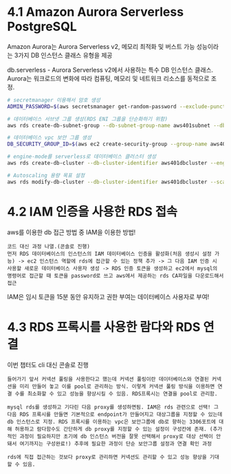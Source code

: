 # 4.1 Amazon Aurora Serverless PostgreSQL
Amazon Aurora는 Aurora Serverless v2, 메모리 최적화 및 버스트 가능 성능이라는 3가지 DB 인스턴스 클래스 유형을 제공

db.serverless - Aurora Serverless v2에서 사용하는 특수 DB 인스턴스 클래스. Aurora는 워크로드의 변화에 따라 컴퓨팅, 메모리 및 네트워크 리소스를 동적으로 조정.

``` bash
# secretmanager 이용해서 암호 생성
ADMIN_PASSWORD=$(aws secretsmanager get-random-password --exclude-punctuation --password-length 41 --require-each-included-type --output text --query RandomPassword)

# 데이터베이스 서브넷 그룹 생성(RDS ENI 그룹을 단순화하기 위함)
aws rds create-db-subnet-group --db-subnet-group-name aws401subnet --db-subnet-group-description "aws401 subnet group" --subnet-ids subnet-1 subnet-2

# 데이터베이스 vpc 보안 그룹 생성
DB_SECURITY_GROUP_ID=$(aws ec2 create-security-group --group-name aws401sg --description "aurora serverless security group" --vpc-id vpc-id --output text --query GroupId)

# engine-mode를 serverless로 데이터베이스 클러스터 생성
aws rds create-db-cluster --db-cluster-identifier aws401dbcluster --engine aurora-postgresql --engine-mode serverless --engine-version 10.14 --master-username dbadmin --master-user-password $ADMIN_PASSWORD --db-subnet-group-name aws401subnet --vpc-security-group-ids $DB_SECURITY_GROUP_ID

# Autoscaling 용량 목표 설정
aws rds modify-db-cluster --db-cluster-identifier aws401dbcluster --scaling-configuration MinCapacity=8,MaxCapacity=16,SecondsUntilAutoPause=300,TimeoutAction='ForceApplyCapacityChange',AutoPause=true
```

# 4.2 IAM 인증을 사용한 RDS 접속
aws를 이용한 db 접근 방법 중 IAM을 이용한 방법!
```
코드 대신 과정 나열.(콘솔로 진행)
먼저 RDS 데이터베이스의 인스턴스의 IAM 데이터베이스 인증을 활성화(처음 생성시 설정 가능) -> ec2 인스턴스 역할에 rds에 접근할 수 있는 정책 추가 -> 그 다음 IAM 인증 시 사용할 새로운 데이터베이스 사용자 생성 -> RDS 인증 토큰을 생성하고 ec2에서 mysql의 명령어로 접근할 때 토큰을 password로 쓰고 aws에서 제공하는 rds CA파일을 다운로드해서 접근
```
IAM은 임시 토큰을 15분 동안 유지하고 권한 부여는 데이터베이스 사용자로 부여!

# 4.3 RDS 프록시를 사용한 람다와 RDS 연결
이번 챕터도 cli 대신 콘솔로 진행
```
들어가기 앞서 커넥션 풀링을 사용한다고 했는데 커넥션 풀링이란 데이터베이스와 연결된 커넥션을 미리 만들어 놓고 이를 pool로 관리하는 방식. 이렇게 커넥션 풀링 방식을 이용하면 연결 수를 최소화할 수 있고 성능을 향상시킬 수 있음. RDS프록시는 연결을 pool로 관리함.

mysql rds를 생성하고 기다린 다음 proxy를 생성하면됨. IAM은 rds 관련으로 선택! 그 다음 RDS 프록시를 만들면 기본적으로 endpoint가 만들어지고 대상그룹을 지정할 수 있는데 db 인스턴스로 지정. RDS 프록시를 이용하는 vpc은 보안그룹에 db로 향하는 3306포트에 대해 허용하고 람다함수도 간단하게 db proxy를 지정할 수 있는 설정이 구성칸에 존재. (추가적인 과정이 필요하지만 초기에 db 인스턴스 버전을 잘못 선택해서 proxy로 대상 선택이 안돼서 여기까지는 구성완료!) 추후에 필요한 과정이 단순 보안그룹 설정과 연결 확인 과정

rds에 직접 접근하는 것보다 proxy로 관리하면 커넥션도 관리할 수 있고 성능 향상을 기대할 수 있음.
```
